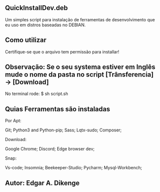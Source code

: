 ## QuickInstallDev.deb ##
Um simples script para instalação de ferramentas de desenvolvimento que eu uso em distros baseadas no DEBIAN. 

## Como utilizar ##

Certifique-se que o arquivo tem permissão para installar!


## Observação: Se o seu systema estiver em Inglês mude o nome da pasta no script [Trânsferencia] -> [Download]

No terminal rode:
$ sh script.sh

## Quias Ferramentas são instaladas ##

Por Apt:

Git;
Python3 and Python-pip;
Sass;
Lqtx-sudo;
Composer;

Download:

Google Chrome;
Discord;
Edge browser dev;

Snap:

Vs-code;
Insomnia;
Beekeeper-Studio;
Pycharm;
Mysql-Workbench;

## Autor: Edgar A. Dikenge ##
